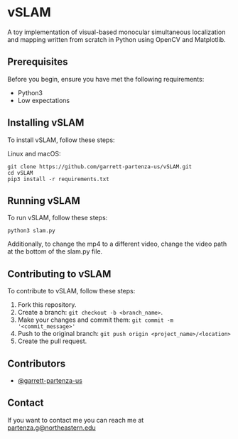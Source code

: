<p align="center">
    <h1> vSLAM </h1>
</p>

A toy implementation of visual-based monocular simultaneous localization and mapping written from scratch in Python using OpenCV and Matplotlib.

## Prerequisites

Before you begin, ensure you have met the following requirements:
* Python3
* Low expectations

## Installing vSLAM

To install vSLAM, follow these steps:

Linux and macOS:
```
git clone https://github.com/garrett-partenza-us/vSLAM.git
cd vSLAM
pip3 install -r requirements.txt
```

## Running vSLAM

To run vSLAM, follow these steps:

```
python3 slam.py
```

Additionally, to change the mp4 to a different video, change the video path at the bottom of the slam.py file.


## Contributing to vSLAM
To contribute to vSLAM, follow these steps:

1. Fork this repository.
2. Create a branch: `git checkout -b <branch_name>`.
3. Make your changes and commit them: `git commit -m '<commit_message>'`
4. Push to the original branch: `git push origin <project_name>/<location>`
5. Create the pull request.

## Contributors

* [@garrett-partenza-us](https://github.com/garrett-partenza-us)

## Contact

If you want to contact me you can reach me at partenza.g@northeastern.edu
